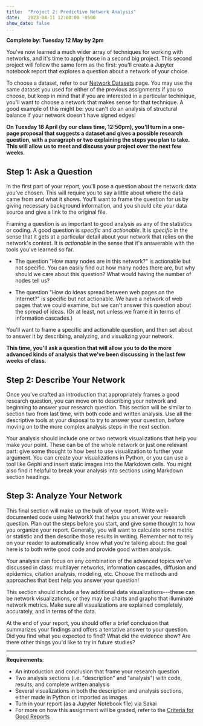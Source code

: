 ```yaml
---
title:  "Project 2: Predictive Network Analysis"
date:   2023-04-11 12:00:00 -0500
show_date: false
...
```


**Complete by: Tuesday 12 May by 2pm**

You've now learned a much wider array of techniques for working with networks, and it's time to apply those in a second big project.  This second project will follow the same form as the first: you'll create a Jupyter notebook report that explores a question about a network of your choice.

To choose a dataset, refer to our [Network Datasets](/CIS397-networks/datasets) page. You may use the same dataset you used for either of the previous assignments if you so choose, but keep in mind that if you are interested in a particular techinique, you'll want to choose a network that makes sense for that technique. A good example of this might be: you can't do an analysis of structural balance if your network doesn't have signed edges!

**On Tuesday 18 April (by our class time, 12:50pm), you'll turn in a one-page proposal that suggests a dataset and gives a possible research question, with a paragraph or two explaining the steps you plan to take. This will allow us to meet and discuss your project over the next few weeks.**

## Step 1: Ask a Question

In the first part of your report, you'll pose a question about the network data you've chosen. This will require you to say a little about where the data came from and what it shows. You'll want to frame the question for us by giving necessary background information, and you should cite your data source and give a link to the original file.

Framing a question is as important to good analysis as any of the statistics or coding. A good question is *specific* and *actionable*. It is *specific* in the sense that it gets at a particular detail about your network that relies on the network's context. It is *actionable* in the sense that it's answerable with the tools you've learned so far.

- The question "How many nodes are in this network?" is actionable but not specific. You can easily find out how many nodes there are, but why should we care about this question? What would having the number of nodes tell us?

- The question "How do ideas spread between web pages on the Internet?" is specific but not actionable. We have a network of web pages that we could examine, but we can't answer this question about the spread of ideas. (Or at least, not unless we frame it in terms of information cascades.)

You'll want to frame a specific and actionable question, and then set about to answer it by describing, analyzing, and visualizing your network.

**This time, you'll ask a question that will allow you to do the more advanced kinds of analysis that we've been discussing in the last few weeks of class.**

## Step 2: Describe Your Network

Once you've crafted an introduction that appropriately frames a good research question, you can move on to describing your network and beginning to answer your research question. This section will be similar to section two from last time, with both code and written analysis. Use all the descriptive tools at your disposal to try to answer your question, before moving on to the more complex analysis steps in the next section.

Your analysis should include one or two network visualizations that help you make your point. These can be of the whole network or just one relevant part: give some thought to how best to use visualization to further your argument. You can create your visualizations in Python, or you can use a tool like Gephi and insert static images into the Markdown cells. You might also find it helpful to break your analysis into sections using Markdown section headings.

## Step 3: Analyze Your Network

This final section will make up the bulk of your report. Write well-documented code using NetworkX that helps you answer your research question. Plan out the steps before you start, and give some thought to how you organize your report. Generally, you will want to calculate some metric or statistic and then describe those results in writing. Remember not to rely on your reader to automatically know what you're talking about: the goal here is to both write good code and provide good written analysis.

Your analysis can focus on any combination of the advanced topics we've discussed in class: multilayer networks, information cascades, diffusion and epidemics, citation analysis, modeling, etc. Choose the methods and approaches that best help you answer your question!

This section should include a few additional data visualizations---these can be network visualizations, or they may be charts and graphs that illuminate network metrics. Make sure all visualizations are explained completely, accurately, and in terms of the data.

At the end of your report, you should offer a brief conclusion that summarizes your findings and offers a tentative answer to your question. Did you find what you expected to find? What did the evidence show? Are there other things you'd like to try in future studies?

---

**Requirements**:

- An introduction and conclusion that frame your research question
- Two analysis sections (i.e. "description" and "analysis") with code, results, and complete written analysis
- Several visualizations in both the description and analysis sections, either made in Python or imported as images
- Turn in your report (as a Jupyter Notebook file) via Sakai
- For more on how this assignment will be graded, refer to the [Criteria for Good Reports](/CIS397-networks/criteria)

